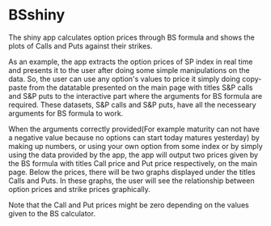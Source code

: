 # BSshiny

The shiny app calculates option prices through BS formula and shows the plots of Calls and Puts against their strikes.

As an example, the app extracts the option prices of SP index in real time and presents it to the user after doing some simple manipulations on the data. So, the user can use any option's values to price it simply doing copy-paste from the datatable presented on the main page with titles S&P calls and S&P puts to the interactive part where the arguments for BS formula are required. These datasets, S&P calls and S&P puts, have all the necesseary arguments for BS formula to work.

When the arguments correctly provided(For example maturity can not have a negative value because no options can start today matures yesterday) by making up numbers, or using your own option from some index or by  simply using the data provided by the app, the app will output two prices given by the BS formula with titles Call price and Put price respectively, on the main page. Below the prices, there will be two graphs displayed under the titles Calls and Puts. In these graphs, the user will see the relationship between option prices and strike prices graphically.


Note that the Call and Put prices might be zero depending on the values given to the BS calculator.
